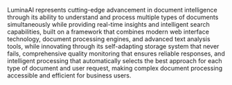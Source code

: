 LuminaAI represents cutting-edge advancement in document intelligence through its ability to understand and process multiple types of documents simultaneously while providing real-time insights and intelligent search capabilities, built on a framework that combines modern web interface technology, document processing engines, and advanced text analysis tools, while innovating through its self-adapting storage system that never fails, comprehensive quality monitoring that ensures reliable responses, and intelligent processing that automatically selects the best approach for each type of document and user request, making complex document processing accessible and efficient for business users.
